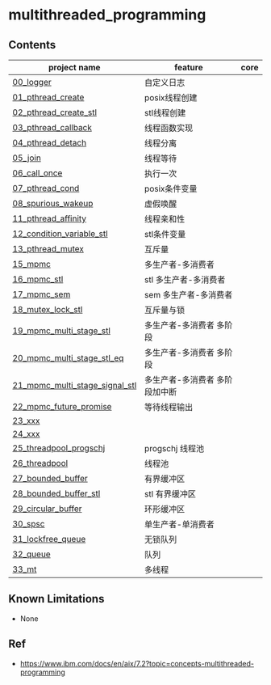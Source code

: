 # multithreaded_programming 


## Contents

| project name | feature | core |
| -------------|---------|-------|     
|[00_logger](00_logger)| 自定义日志 |   |     
|[01_pthread_create](01_pthread_create)| posix线程创建 |    |     
|[02_pthread_create_stl](02_pthread_create_stl)| stl线程创建 |    |     
|[03_pthread_callback](03_pthread_callback)| 线程函数实现  |    |     
|[04_pthread_detach](04_pthread_detach)| 线程分离  |    |     
|[05_join](05_join)| 线程等待  |      |   
|[06_call_once](06_call_once)| 执行一次 |     |    
|[07_pthread_cond](07_pthread_cond)| posix条件变量  |      |   
|[08_spurious_wakeup](08_spurious_wakeup)| 虚假唤醒 |     |    
|[11_pthread_affinity](11_pthread_affinity)| 线程亲和性  |     |    
|[12_condition_variable_stl](12_condition_variable_stl)|stl条件变量  |      |   
|[13_pthread_mutex](13_pthread_mutex)| 互斥量  |      |   
|[15_mpmc](15_mpmc)| 多生产者-多消费者 |      |   
|[16_mpmc_stl](16_mpmc_stl)|stl 多生产者-多消费者 |      |   
|[17_mpmc_sem](17_mpmc_sem)| sem 多生产者-多消费者 |      |   
|[18_mutex_lock_stl](18_mutex_lock_stl)| 互斥量与锁 |     |    
|[19_mpmc_multi_stage_stl](19_mpmc_multi_stage_stl)| 多生产者-多消费者 多阶段  |      |   
|[20_mpmc_multi_stage_stl_eq](20_mpmc_multi_stage_stl_eq)| 多生产者-多消费者 多阶段 |      |   
|[21_mpmc_multi_stage_signal_stl](21_mpmc_multi_stage_signal_stl)| 多生产者-多消费者 多阶段加中断 |      |   
|[22_mpmc_future_promise](22_mpmc_future_promise)| 等待线程输出 |      |   
|[23_xxx](23_xxx) |   |      |   
|[24_xxx](24_xxx)  |   |      |    
|[25_threadpool_progschj](25_threadpool_progschj)| progschj 线程池 |      |   
|[26_threadpool](26_threadpool)| 线程池 |      |   
|[27_bounded_buffer](27_bounded_buffer)| 有界缓冲区 |      |   
|[28_bounded_buffer_stl](28_bounded_buffer_stl)|stl 有界缓冲区  |      |   
|[29_circular_buffer](29_circular_buffer)| 环形缓冲区 |      |   
|[30_spsc](30_spsc)| 单生产者-单消费者 |      |   
|[31_lockfree_queue](31_lockfree_queue)| 无锁队列 |      |   
|[32_queue](32_queue)| 队列 |      |   
|[33_mt](33_mt)| 多线程 |       |   

## Known Limitations

  - None

## Ref   

+ https://www.ibm.com/docs/en/aix/7.2?topic=concepts-multithreaded-programming     
